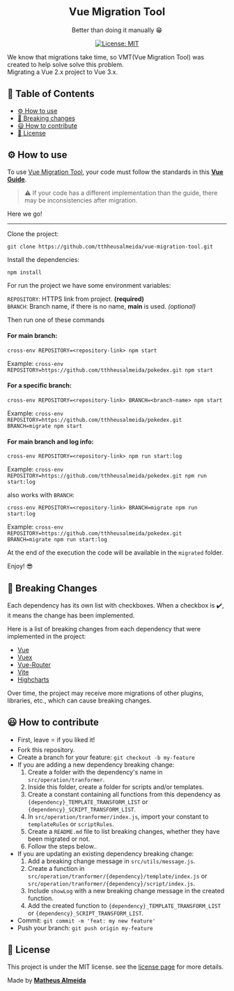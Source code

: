 <h1 align="center">
  <strong style="font-size: 24px">Vue Migration Tool</strong>
</h1>
<p align="center">
  Better than doing it manually 😁
</p>
<p align="center">
  <a href="https://github.com/tthheusalmeida/vue-migration-tool/blob/main/LICENSE">
    <img alt="License: MIT" src="https://img.shields.io/badge/License-MIT-blue.svg" target="_blank" />
  </a>
</p>

<p align="left">
  We know that migrations take time, so VMT(Vue Migration Tool) was created to help solve solve this problem.<br>
  Migrating a Vue 2.x project to Vue 3.x.
</p>

## 📂 Table of Contents

- [⚙️ How to use](#how-to-use)
- [🔨 Breaking changes](#breaking-changes)
- [😃 How to contribute](#how-to-contribute)
- [📝 License](#license)

<a id="how-to-use"></a>

## ⚙️ How to use

To use [Vue Migration Tool](https://github.com/tthheusalmeida/vue-migration-tool), your code must follow the standards in this <strong>[Vue Guide](https://v2.vuejs.org/v2/guide/)</strong>.<br>
> ⚠️ If your code has a different implementation than the guide, there may be inconsistencies after migration.<br>

Here we go!
___

Clone the project: 
```
git clone https://github.com/tthheusalmeida/vue-migration-tool.git
```

Install the dependencies:
```
npm install
```

For run the project we have some environment variables:<br>

`REPOSITORY`: HTTPS link from project. <strong>(required)</strong><br>
`BRANCH`: Branch name, if there is no name, <strong>main</strong> is used. <em>(optional)</em><br>

Then run one of these commands

#### For main branch:
```
cross-env REPOSITORY=<repository-link> npm start
```
Example: `cross-env REPOSITORY=https://github.com/tthheusalmeida/pokedex.git npm start`

#### For a specific branch:
```
cross-env REPOSITORY=<repository-link> BRANCH=<branch-name> npm start
```
Example: `cross-env REPOSITORY=https://github.com/tthheusalmeida/pokedex.git BRANCH=migrate npm start`

#### For main branch and log info:
```
cross-env REPOSITORY=<repository-link> npm run start:log
```
Example: `cross-env REPOSITORY=https://github.com/tthheusalmeida/pokedex.git npm run start:log`

also works with `BRANCH`:
```
cross-env REPOSITORY=<repository-link> BRANCH=migrate npm run start:log
```
Example: `cross-env REPOSITORY=https://github.com/tthheusalmeida/pokedex.git BRANCH=migrate npm run start:log`

At the end of the execution the code will be available in the `migrated` folder.

Enjoy! 😎

<a id="breaking-changes"></a>

## 🔨 Breaking Changes

Each dependency has its own list with checkboxes. When a checkbox is ✔️, it means the change has been implemented.<br>

Here is a list of breaking changes from each dependency that were implemented in the project:

- [Vue](https://github.com/tthheusalmeida/vue-migration-tool/tree/main/src/operations/transformer/vue/README.md)
- [Vuex](https://github.com/tthheusalmeida/vue-migration-tool/tree/main/src/operations/transformer/vuex/README.md)
- [Vue-Router](https://github.com/tthheusalmeida/vue-migration-tool/tree/main/src/operations/transformer/router/README.md)
- [Vite](https://github.com/tthheusalmeida/vue-migration-tool/tree/main/src/operations/transformer/vite/README.md)
- [Highcharts](https://github.com/tthheusalmeida/vue-migration-tool/tree/main/src/operations/transformer/highcharts/README.md)

Over time, the project may receive more migrations of other plugins, libraries, etc., which can cause breaking changes.

<a id="how-to-contribute"></a>

## 😃 How to contribute
- First, leave ⭐ if you liked it!
- Fork this repository.
- Create a branch for your feature: `git checkout -b my-feature`
- If you are adding a new dependency breaking change:
  1. Create a folder with the dependency's name in `src/operation/tranformer`.
  2. Inside this folder, create a folder for scripts and/or templates.
  3. Create a constant containing all functions from this dependency as `{dependency}_TEMPLATE_TRANSFORM_LIST` or `{dependency}_SCRIPT_TRANSFORM_LIST`.
  4. In `src/operation/tranformer/index.js`, import your constant to `templateRules` or `scriptRules`.
  5. Create a `README.md` file to list breaking changes, whether they have been migrated or not.
  5. Follow the steps below..
- If you are updating an existing dependency breaking change:
  1. Add a breaking change message in `src/utils/message.js`.
  2. Create a function in `src/operation/tranformer/{dependency}/template/index.js` or `src/operation/tranformer/{dependency}/script/index.js`.
  3. Include `showLog` with a new breaking change message in the created function.
  4. Add the created function to `{dependency}_TEMPLATE_TRANSFORM_LIST` or `{dependency}_SCRIPT_TRANSFORM_LIST`.
- Commit: `git commit -m 'feat: my new feature'`
- Push your branch: `git push origin my-feature`

<a id="license"></a>

## 📝 License

This project is under the MIT license. see the [license page](https://opensource.org/licenses/MIT) for more details.<br>

<p align="left">Made by <strong><a href="https://www.linkedin.com/in/matheus-almeida-602139182/">Matheus Almeida</a></strong></p>